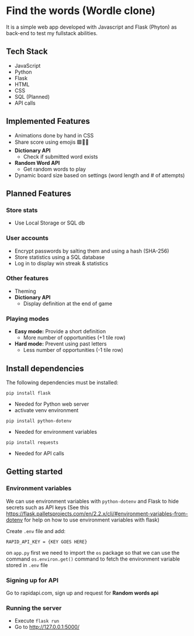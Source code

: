 # Find the words (Wordle clone)

It is a simple web app developed with Javascript and Flask (Phyton) as back-end to test my fullstack abilities.

## Tech Stack

- JavaScript
- Python
- Flask
- HTML
- CSS
- SQL (Planned)
- API calls

## Implemented Features

- Animations done by hand in CSS
- Share score using emojis 🟩🥲🤩
- **Dictionary API**
  - Check if submitted word exists
- **Random Word API**
  - Get random words to play
- Dynamic board size based on settings (word length and # of attempts)

## Planned Features

### Store stats

- Use Local Storage or SQL db

### User accounts

- Encrypt passwords by salting them and using a hash (SHA-256)
- Store statistics using a SQL database
- Log in to display win streak & statistics

### Other features

- Theming
- **Dictionary API**
  - Display definition at the end of game

### Playing modes

- **Easy mode:** Provide a short definition
  - More number of opportunities (+1 tile row)
- **Hard mode:** Prevent using past letters
  - Less number of opportunities (-1 tile row)

## Install dependencies

The following dependencies must be installed:

`pip install flask`

- Needed for Python web server
- activate venv environment

`pip install python-dotenv`

- Needed for environment variables

`pip install requests`

- Needed for API calls

## Getting started

### Environment variables

We can use environment variables with `python-dotenv` and Flask to hide secrets such as API keys
(See this <https://flask.palletsprojects.com/en/2.2.x/cli/#environment-variables-from-dotenv> for help on how to use environment variables with flask)

Create `.env` file and add:

    RAPID_API_KEY = {KEY GOES HERE}

on `app.py` first we need to import the `os` package so that we can use the command `os.environ.get()` command to fetch the environment variable stored in `.env` file

### Signing up for API

Go to rapidapi.com, sign up and request for **Random words api**

### Running the server

- Execute `flask run`
- Go to <http://127.0.0.1:5000/>
